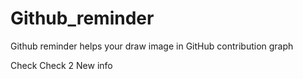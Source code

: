 # Github_reminder
Github reminder helps your draw image in GitHub contribution graph

Check
Check 2
New info